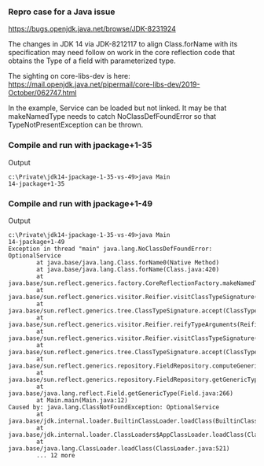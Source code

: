 ### Repro case for a Java issue

https://bugs.openjdk.java.net/browse/JDK-8231924

The changes in JDK 14 via JDK-8212117 to align Class.forName with its specification may need follow on work in the core reflection code that obtains the Type of a field with parameterized type.

The sighting on core-libs-dev is here:
  https://mail.openjdk.java.net/pipermail/core-libs-dev/2019-October/062747.html

In the example, Service can be loaded but not linked. It may be that makeNamedType needs to catch NoClassDefFoundError so that TypeNotPresentException can be thrown.

### Compile and run with jpackage+1-35

Output
```
c:\Private\jdk14-jpackage-1-35-vs-49>java Main
14-jpackage+1-35
```


### Compile and run with jpackage+1-49

Output
```
c:\Private\jdk14-jpackage-1-35-vs-49>java Main
14-jpackage+1-49
Exception in thread "main" java.lang.NoClassDefFoundError: OptionalService
        at java.base/java.lang.Class.forName0(Native Method)
        at java.base/java.lang.Class.forName(Class.java:420)
        at java.base/sun.reflect.generics.factory.CoreReflectionFactory.makeNamedType(CoreReflectionFactory.java:114)
        at java.base/sun.reflect.generics.visitor.Reifier.visitClassTypeSignature(Reifier.java:125)
        at java.base/sun.reflect.generics.tree.ClassTypeSignature.accept(ClassTypeSignature.java:49)
        at java.base/sun.reflect.generics.visitor.Reifier.reifyTypeArguments(Reifier.java:68)
        at java.base/sun.reflect.generics.visitor.Reifier.visitClassTypeSignature(Reifier.java:138)
        at java.base/sun.reflect.generics.tree.ClassTypeSignature.accept(ClassTypeSignature.java:49)
        at java.base/sun.reflect.generics.repository.FieldRepository.computeGenericType(FieldRepository.java:90)
        at java.base/sun.reflect.generics.repository.FieldRepository.getGenericType(FieldRepository.java:82)
        at java.base/java.lang.reflect.Field.getGenericType(Field.java:266)
        at Main.main(Main.java:12)
Caused by: java.lang.ClassNotFoundException: OptionalService
        at java.base/jdk.internal.loader.BuiltinClassLoader.loadClass(BuiltinClassLoader.java:602)
        at java.base/jdk.internal.loader.ClassLoaders$AppClassLoader.loadClass(ClassLoaders.java:178)
        at java.base/java.lang.ClassLoader.loadClass(ClassLoader.java:521)
        ... 12 more
```
